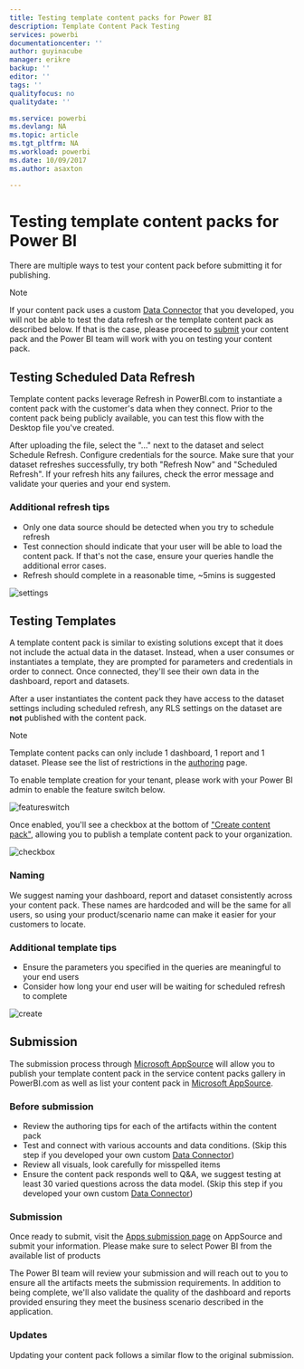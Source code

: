 ```yaml
---
title: Testing template content packs for Power BI
description: Template Content Pack Testing
services: powerbi
documentationcenter: ''
author: guyinacube
manager: erikre
backup: ''
editor: ''
tags: ''
qualityfocus: no
qualitydate: ''

ms.service: powerbi
ms.devlang: NA
ms.topic: article
ms.tgt_pltfrm: NA
ms.workload: powerbi
ms.date: 10/09/2017
ms.author: asaxton

---
```

# Testing template content packs for Power BI
There are multiple ways to test your content pack before submitting it for publishing.  

> [!NOTE]
> If your content pack uses a custom [Data Connector](https://aka.ms/DataConnectors) that you developed, you will not be able to test the data refresh or the template content pack as described below. If that is the case, please proceed to [submit](#submission) your content pack and the Power BI team will work with you on testing your content pack.
> 
> 

## Testing Scheduled Data Refresh
Template content packs leverage Refresh in PowerBI.com to instantiate a content pack with the customer's data when they connect. Prior to the content pack being publicly available, you can test this flow with the Desktop file you've created.

After uploading the file, select the "…" next to the dataset and select Schedule Refresh. Configure credentials for the source. Make sure that your dataset refreshes successfully, try both "Refresh Now" and "Scheduled Refresh". If your refresh hits any failures, check the error message and validate your queries and your end system.

### Additional refresh tips
* Only one data source should be detected when you try to schedule refresh  
* Test connection should indicate that your user will be able to load the content pack. If that's not the case, ensure your queries handle the additional error cases.  
* Refresh should complete in a reasonable time, ~5mins is suggested  

![settings](media/powerbi-developer-content-pack/scheduledrefresh.png)

<a name="templates"></a>

## Testing Templates
A template content pack is similar to existing solutions except that it does not include the actual data in the dataset. Instead, when a user consumes or instantiates a template, they are prompted for parameters and credentials in order to connect. Once connected, they'll see their own data in the dashboard, report and datasets. 

After a user instantiates the content pack they have access to the dataset settings including scheduled refresh, any RLS settings on the dataset are **not** published with the content pack.  

> [!NOTE]
> Template content packs can only include 1 dashboard, 1 report and 1 dataset. Please see the list of restrictions in the [authoring](developer/template-content-pack-authoring.md#restrictions)  page. 
> 
> 

To enable template creation for your tenant, please work with your Power BI admin to enable the feature switch below. 

![featureswitch](media/powerbi-developer-content-pack/featureswitch.png)

Once enabled, you'll see a checkbox at the bottom of ["Create content pack"](https://app.powerbi.com/groups/me/publish-content/), allowing you to publish a template content pack to your organization. 

![checkbox](media/powerbi-developer-content-pack/checkbox.png)

### Naming
We suggest naming your dashboard, report and dataset consistently across your content pack. These names are hardcoded and will be the same for all users, so using your product/scenario name can make it easier for your customers to locate.

### Additional template tips
* Ensure the parameters you specified in the queries are meaningful to your end users
* Consider how long your end user will be waiting for scheduled refresh to complete

![create](media/powerbi-developer-content-pack/createtemplate.png)

<a name="submission"></a>

## Submission
The submission process through [Microsoft AppSource](https://appsource.microsoft.com/en-us/partners/list-an-app) will allow you to publish your template content pack in the service content packs gallery in PowerBI.com as well as list your content pack in [Microsoft AppSource](http://appsource.microsoft.com).

### Before submission
* Review the authoring tips for each of the artifacts within the content pack
* Test and connect with various accounts and data conditions. (Skip this step if you developed your own custom [Data Connector](https://aka.ms/DataConnectors))
* Review all visuals, look carefully for misspelled items
* Ensure the content pack responds well to Q&A, we suggest testing at least 30 varied questions across the data model. (Skip this step if you developed your own custom [Data Connector](https://aka.ms/DataConnectors))

### Submission
Once ready to submit, visit the [Apps submission page](https://appsource.microsoft.com/en-us/partners/list-an-app) on AppSource and submit your information. Please make sure to select Power BI from the available list of products

The Power BI team will review your submission and will reach out to you to ensure all the artifacts meets the submission requirements. In addition to being complete, we'll also validate the quality of the dashboard and reports provided ensuring they meet the business scenario described in the application.

### Updates
Updating your content pack follows a similar flow to the original submission. 

